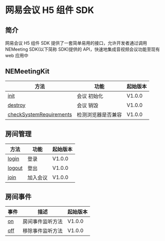# 网易会议 H5 组件 SDK

## 简介

网易会议 H5 组件 SDK 提供了一套简单易用的接口，允许开发者通过调用 NEMeeting SDK(以下简称 SDK)提供的 API，快速地集成音视频会议功能至现有 web 应用中

## NEMeetingKit

| 方法                                                                              | 功能               | 起始版本 |
| --------------------------------------------------------------------------------- | ------------------ | -------- |
| [init](./interfaces/NEMeetingKit.html#init)                                       | 会议 初始化        | V1.0.0   |
| [destroy](./interfaces/NEMeetingKit.html#destroy)                                 | 会议 销毁          | V1.0.0   |
| [checkSystemRequirements](./interfaces/NEMeetingKit.html#checkSystemRequirements) | 检测浏览器是否兼容 | V1.0.0   |

## 房间管理

| 方法                                            | 功能     | 起始版本 |
| ----------------------------------------------- | -------- | -------- |
| [login](./interfaces/NEMeetingKit.html#login)   | 登录     | V1.0.0   |
| [logout](./interfaces/NEMeetingKit.html#logout) | 登出     | V1.0.0   |
| [join](./interfaces/NEMeetingKit.html#join)     | 加入会议 | V1.0.0   |

## 房间事件

| 事件                                      | 描述             | 起始版本 |
| ----------------------------------------- | ---------------- | -------- |
| [on](./interfaces/NEMeetingKit.html#on)   | 房间事件监听方法 | V1.0.0   |
| [off](./interfaces/NEMeetingKit.html#off) | 移除事件监听方法 | V1.0.0   |
